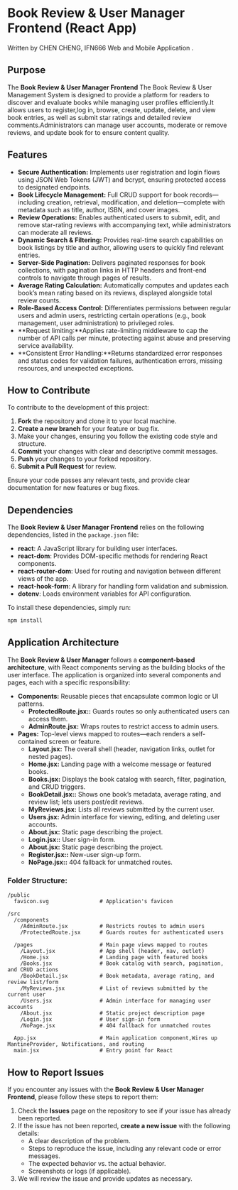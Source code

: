 # Book Review & User Manager Frontend (React App)

Written by CHEN CHENG, IFN666 Web and Mobile Application .

## Purpose

The **Book Review & User Manager Frontend** The Book Review & User Management System is designed to provide a platform for readers to discover and evaluate books while managing user profiles efficiently.It allows users to register,log in, browse, create, update, delete, and view book entries, as well as submit star ratings and detailed review comments.Administrators can manage user accounts, moderate or remove reviews, and update book for to ensure content quality.

## Features
- **Secure Authentication:** Implements user registration and login flows using JSON Web Tokens (JWT) and bcrypt, ensuring protected access to designated endpoints.
- **Book Lifecycle Management:** Full CRUD support for book records—including creation, retrieval, modification, and deletion—complete with metadata such as title, author, ISBN, and cover images.
- **Review Operations:** Enables authenticated users to submit, edit, and remove star-rating reviews with accompanying text, while administrators can moderate all reviews.
- **Dynamic Search & Filtering:** Provides real-time search capabilities on book listings by title and author, allowing users to quickly find relevant entries.
- **Server-Side Pagination:** Delivers paginated responses for book collections, with pagination links in HTTP headers and front-end controls to navigate through pages of results.
- **Average Rating Calculation:** Automatically computes and updates each book’s mean rating based on its reviews, displayed alongside total review counts.
- **Role-Based Access Control:** Differentiates permissions between regular users and admin users, restricting certain operations (e.g., book management, user administration) to privileged roles.
- **Request limiting:**Applies rate-limiting middleware to cap the number of API calls per minute, protecting against abuse and preserving service availability. 
- **Consistent Error Handling:**Returns standardized error responses and status codes for validation failures, authentication errors, missing resources, and unexpected exceptions.

## How to Contribute
To contribute to the development of this project:

1. **Fork** the repository and clone it to your local machine.
2. **Create a new branch** for your feature or bug fix.
3. Make your changes, ensuring you follow the existing code style and structure.
4. **Commit** your changes with clear and descriptive commit messages.
5. **Push** your changes to your forked repository.
6. **Submit a Pull Request** for review.

Ensure your code passes any relevant tests, and provide clear documentation for new features or bug fixes.

## Dependencies

The **Book Review & User Manager Frontend** relies on the following dependencies, listed in the `package.json` file:

- **react**: A JavaScript library for building user interfaces.
- **react-dom**: Provides DOM-specific methods for rendering React components.
- **react-router-dom**: Used for routing and navigation between different views of the app.
- **react-hook-form**: A library for handling form validation and submission.
- **dotenv**: Loads environment variables for API configuration.

To install these dependencies, simply run:

```bash
npm install
```

## Application Architecture

The **Book Review & User Manager** follows a **component-based architecture**, with React components serving as the building blocks of the user interface. The application is organized into several components and pages, each with a specific responsibility:

- **Components:** Reusable pieces that encapsulate common logic or UI patterns.
  - **ProtectedRoute.jsx::** Guards routes so only authenticated users can access them.
  - **AdminRoute.jsx:** Wraps routes to restrict access to admin users.
- **Pages:** Top-level views mapped to routes—each renders a self-contained screen or feature.
  - **Layout.jsx:** The overall shell (header, navigation links, outlet for nested pages).
  - **Home.jsx:** Landing page with a welcome message or featured books.
  - **Books.jsx:** Displays the book catalog with search, filter, pagination, and CRUD triggers.
  - **BookDetail.jsx::** Shows one book’s metadata, average rating, and review list; lets users post/edit reviews.
  - **MyReviews.jsx:** Lists all reviews submitted by the current user.
  - **Users.jsx:** Admin interface for viewing, editing, and deleting user accounts.
  - **About.jsx:** Static page describing the project.
  - **Login.jsx::** User sign-in form.
  - **About.jsx:** Static page describing the project.
  - **Register.jsx::** New-user sign-up form.
  - **NoPage.jsx::** 404 fallback for unmatched routes.


### Folder Structure:
```
/public
  favicon.svg                # Application's favicon

/src
  /components
    /AdminRoute.jsx          # Restricts routes to admin users
    /ProtectedRoute.jsx      # Guards routes for authenticated users

  /pages                     # Main page views mapped to routes
    /Layout.jsx              # App shell (header, nav, outlet)
    /Home.jsx                # Landing page with featured books
    /Books.jsx               # Book catalog with search, pagination, and CRUD actions
    /BookDetail.jsx          # Book metadata, average rating, and review list/form
    /MyReviews.jsx           # List of reviews submitted by the current user
    /Users.jsx               # Admin interface for managing user accounts
    /About.jsx               # Static project description page
    /Login.jsx               # User sign-in form
    /NoPage.jsx              # 404 fallback for unmatched routes

  App.jsx                    # Main application component,Wires up MantineProvider, Notifications, and routing
  main.jsx                   # Entry point for React
```

## How to Report Issues

If you encounter any issues with the **Book Review & User Manager Frontend**, please follow these steps to report them:

1. Check the **Issues** page on the repository to see if your issue has already been reported.
2. If the issue has not been reported, **create a new issue** with the following details:
   - A clear description of the problem.
   - Steps to reproduce the issue, including any relevant code or error messages.
   - The expected behavior vs. the actual behavior.
   - Screenshots or logs (if applicable).
3. We will review the issue and provide updates as necessary.
